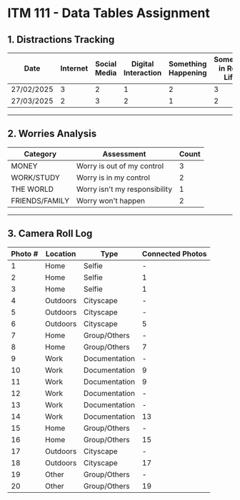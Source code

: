 # ITM 111 - Data Tables Assignment

## 1. Distractions Tracking
| Date       | Internet | Social Media | Digital Interaction | Something Happening | Someone in Real Life | Other |
|------------|----------|--------------|----------------------|----------------------|-----------------------|-------|
| 27/02/2025 |    3     |       2      |          1           |          2           |           3           |   1   |
| 27/03/2025 |    2     |       3      |          2           |          1           |           2           |   2   |

---

## 2. Worries Analysis
| Category       | Assessment                        | Count |
|----------------|-----------------------------------|-------|
| MONEY          | Worry is out of my control        |   3   |
| WORK/STUDY     | Worry is in my control            |   2   |
| THE WORLD      | Worry isn't my responsibility     |   1   |
| FRIENDS/FAMILY | Worry won't happen                |   2   |

---

## 3. Camera Roll Log
| Photo # | Location       | Type                | Connected Photos |
|---------|----------------|---------------------|------------------|
| 1       | Home           | Selfie              | -                |
| 2       | Home           | Selfie              | 1                |
| 3       | Home           | Selfie              | 1                |
| 4       | Outdoors       | Cityscape           | -                |
| 5       | Outdoors       | Cityscape           | -                |
| 6       | Outdoors       | Cityscape           | 5                |
| 7       | Home           | Group/Others        | -                |
| 8       | Home           | Group/Others        | 7                |
| 9       | Work           | Documentation       | -                |
| 10      | Work           | Documentation       | 9                |
| 11      | Work           | Documentation       | 9                |
| 12      | Work           | Documentation       | -                |
| 13      | Work           | Documentation       | -                |
| 14      | Work           | Documentation       | 13               |
| 15      | Home           | Group/Others        | -                |
| 16      | Home           | Group/Others        | 15               |
| 17      | Outdoors       | Cityscape           | -                |
| 18      | Outdoors       | Cityscape           | 17               |
| 19      | Other          | Group/Others        | -                |
| 20      | Other          | Group/Others        | 19               |